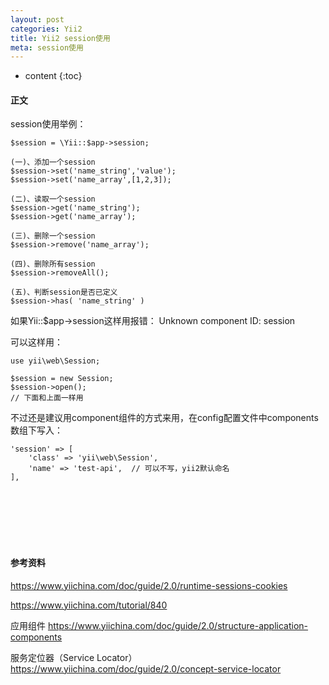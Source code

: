 ```yaml
---
layout: post
categories: Yii2
title: Yii2 session使用
meta: session使用
---
```

* content
{:toc}

#### 正文

session使用举例：

```
$session = \Yii::$app->session;

(一)、添加一个session
$session->set('name_string','value');
$session->set('name_array',[1,2,3]);  

(二)、读取一个session
$session->get('name_string');
$session->get('name_array');  

(三)、删除一个session
$session->remove('name_array');  

(四)、删除所有session
$session->removeAll();

(五)、判断session是否已定义
$session->has( 'name_string' )
```

如果Yii::$app->session这样用报错： Unknown component ID: session

可以这样用：

```
use yii\web\Session;

$session = new Session;
$session->open();
// 下面和上面一样用

```

不过还是建议用component组件的方式来用，在config配置文件中components数组下写入：
```
'session' => [
    'class' => 'yii\web\Session',
    'name' => 'test-api',  // 可以不写，yii2默认命名
],
```


<br/><br/><br/><br/><br/>
#### 参考资料

<https://www.yiichina.com/doc/guide/2.0/runtime-sessions-cookies>

<https://www.yiichina.com/tutorial/840>

应用组件 <https://www.yiichina.com/doc/guide/2.0/structure-application-components>

服务定位器（Service Locator） <https://www.yiichina.com/doc/guide/2.0/concept-service-locator>